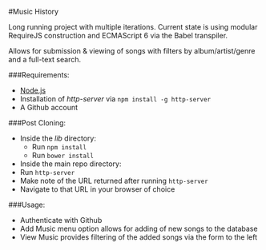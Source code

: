 #Music History

Long running project with multiple iterations.  Current state is using modular RequireJS construction and ECMAScript 6 via the Babel transpiler.

Allows for submission & viewing of songs with filters by album/artist/genre and a full-text search.

###Requirements:
- [Node.js](https://nodejs.org/)
- Installation of _http-server_ via `npm install -g http-server`
- A Github account

###Post Cloning:
- Inside the _lib_ directory:
  - Run `npm install`
  - Run `bower install`
- Inside the main repo directory:
 - Run `http-server`
 - Make note of the URL returned after running `http-server`
- Navigate to that URL in your browser of choice

###Usage:
- Authenticate with Github
- Add Music menu option allows for adding of new songs to the database
- View Music provides filtering of the added songs via the form to the left

